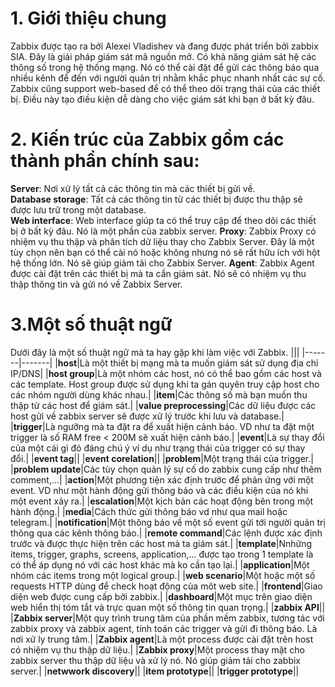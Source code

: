 # 1. Giới thiệu chung
Zabbix được tạo ra bởi Alexei Vladishev và đang được phát triển bởi zabbix SIA. Đây là giải pháp giám sát mã nguồn mở. Có khả năng giám sát hệ các thông số trong hệ thống mạng. Nó có thể cài đặt để gửi các thông báo qua nhiều kênh để đến với người quản trị nhằm khắc phục nhanh nhất các sự cố.</br>
Zabbix cũng support web-based để có thể theo dõi trạng thái của các thiết bị. Điều này tạo điều kiện dễ dàng cho việc giám sát khi bạn ở bất kỳ đâu.</br>
# 2. Kiến trúc của Zabbix gồm các thành phần chính sau:
**Server**: Nơi xử lý tất cả các thông tin mà các thiết bị gửi về.</br>
**Database storage**: Tất cả các thông tin từ các thiết bị được thu thập sẽ được lưu trữ trong một database.</br>
**Web interface**: Web interface giúp ta có thể truy cập để theo dõi các thiết bị ở bất kỳ đâu. Nó là một phần của zabbix server.
**Proxy**: Zabbix Proxy có nhiệm vụ thu thập và phân tích dữ liệu thay cho Zabbix Server. Đây là một tùy chọn nên bạn có thể cài nó hoặc không nhưng nó sẽ rất hữu ích với hột hệ thống lớn. Nó sẽ giúp giảm tải cho Zabbix Server.
**Agent**: Zabbix Agent được cài đặt trên các thiết bị mà ta cần giám sát. Nó sẽ có nhiệm vụ thu thập thông tin và gửi nó về Zabbix Server.
# 3.Một số thuật ngữ
Dưới đây là một số thuật ngữ mà ta hay gặp khi làm việc với Zabbix.
|||
|-------|-------|
|**host**|Là một thiết bị mạng mà ta muốn giám sát sử dụng địa chỉ IP/DNS|
|**host group**|Là một nhóm các host, nó có thể bao gồm các host và các template. Host group được sử dụng khi ta gán quyên truy cập host cho các nhóm người dùng khác nhau.|
|**item**|Các thông số mà bạn muốn thu thập từ các host để giám sát.|
|**value preprocessing**|Các dữ liệu được các host gửi về zabbix server sẽ được xử lý trước khi lưu và database.|
|**trigger**|Là ngưỡng mà ta đặt ra để xuất hiện cảnh báo. VD như ta đặt một trigger là số RAM free < 200M sẽ xuất hiện cảnh báo.|
|**event**|Là sự thay đổi của một cái gì đó đáng chú ý ví dụ như trạng thái của trigger có sự thay đổi.|
|**event tag**||
|**event corelation**||
|**problem**|Một trạng thái của trigger.|
|**problem update**|Các tùy chọn quản lý sự cố do zabbix cung cấp như thêm comment,...|
|**action**|Một phương tiện xác định trước để phản ứng với một event. VD như một hành động gửi thông báo và các điều kiện của nó khi một event xảy ra.|
|**escalation**|Một kịch bản các hoạt động bên trong một hành động.|
|**media**|Cách thức gửi thông báo vd như qua mail hoặc telegram.|
|**notification**|Một thông báo về một số event gửi tới người quản trị thông qua các kênh thông báo.|
|**remote command**|Các lệnh được xác định trước và được thực hiện trên các host mà ta giám sát.|
|**template**|Nnhững items, trigger, graphs, screens, application,... được tạo trong 1 template là có thể áp dụng nó với các host khác mà ko cần tạo lại.|
|**application**|Một nhóm các items trong một logical group.|
|**web scenario**|Một hoặc một số requests HTTP dùng để check hoạt động của môt web site.|
|**frontend**|Giao diện web được cung cấp bởi zabbix.|
|**dashboard**|Một mục trên giao diện web hiển thị tóm tắt và trực quan một số thông tin quan trọng.|
|**zabbix API**||
|**Zabbix server**|Một quy trình trung tâm của phần mềm zabbix, tương tác với zabbix proxy và zabbix agent, tính toán các trigger và gửi đi thông báo. Là nơi xử ly trung tâm.|
|**Zabbix agent**|Là một process được cài đặt trên host có nhiệm vụ thu thập dữ liệu.|
|**Zabbix proxy**|Một process thay mặt cho zabbix server thu thập dữ liệu và xử lý nó. Nó giúp giảm tải cho zabbix server.|
|**netwwork discovery**||
|**item prototype**||
|**trigger prototype**||
